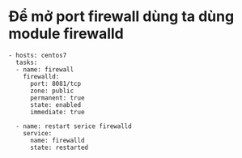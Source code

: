 # Để mở port firewall dùng ta dùng module firewalld

```
- hosts: centos7
  tasks:
  - name: firewall
    firewalld:
      port: 8081/tcp
      zone: public
      permanent: true
      state: enabled
      immediate: true

  - name: restart serice firewalld
    service:
      name: firewalld
      state: restarted

```